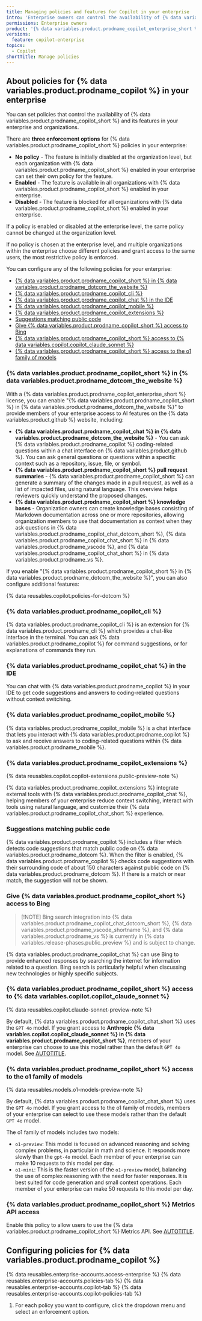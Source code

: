 ```yaml
---
title: Managing policies and features for Copilot in your enterprise
intro: 'Enterprise owners can control the availability of {% data variables.product.prodname_copilot %} and its features for all organizations in the enterprise.'
permissions: Enterprise owners
product: '{% data variables.product.prodname_copilot_enterprise_short %} or {% data variables.product.prodname_copilot_business_short %}'
versions:
  feature: copilot-enterprise
topics:
  - Copilot
shortTitle: Manage policies
---
```


## About policies for {% data variables.product.prodname_copilot %} in your enterprise

You can set policies that control the availability of {% data variables.product.prodname_copilot_short %} and its features in your enterprise and organizations.

There are **three enforcement options** for {% data variables.product.prodname_copilot_short %} policies in your enterprise:

* **No policy** - The feature is initially disabled at the organization level, but each organization with {% data variables.product.prodname_copilot_short %} enabled in your enterprise can set their own policy for the feature.
* **Enabled** - The feature is available in all organizations with {% data variables.product.prodname_copilot_short %} enabled in your enterprise.
* **Disabled** - The feature is blocked for all organizations with {% data variables.product.prodname_copilot_short %} enabled in your enterprise.

If a policy is enabled or disabled at the enterprise level, the same policy cannot be changed at the organization level.

If no policy is chosen at the enterprise level, and multiple organizations within the enterprise choose different policies and grant access to the same users, the most restrictive policy is enforced.

You can configure any of the following policies for your enterprise:

* [{% data variables.product.prodname_copilot_short %} in {% data variables.product.prodname_dotcom_the_website %}](#copilot-in-githubcom)
* [{% data variables.product.prodname_copilot_cli %}](#github-copilot-in-the-cli)
* [{% data variables.product.prodname_copilot_chat %} in the IDE](#github-copilot-chat-in-the-ide)
* [{% data variables.product.prodname_copilot_mobile %}](#github-copilot-chat-in-github-mobile)
* [{% data variables.product.prodname_copilot_extensions %}](#github-copilot-extensions)
* [Suggestions matching public code](#suggestions-matching-public-code)
* [Give {% data variables.product.prodname_copilot_short %} access to Bing](#give-copilot-access-to-bing)
* [{% data variables.product.prodname_copilot_short %} access to {% data variables.copilot.copilot_claude_sonnet %}](#copilot-access-to-claude-35-sonnet)
* [{% data variables.product.prodname_copilot_short %} access to the o1 family of models](#copilot-access-to-the-o1-family-of-models)

### {% data variables.product.prodname_copilot_short %} in {% data variables.product.prodname_dotcom_the_website %}

With a {% data variables.product.prodname_copilot_enterprise_short %} license, you can enable "{% data variables.product.prodname_copilot_short %} in {% data variables.product.prodname_dotcom_the_website %}" to provide members of your enterprise access to AI features on the {% data variables.product.github %} website, including:
* **{% data variables.product.prodname_copilot_chat %} in {% data variables.product.prodname_dotcom_the_website %}** - You can ask {% data variables.product.prodname_copilot %} coding-related questions within a chat interface on {% data variables.product.github %}. You can ask general questions or questions within a specific context such as a repository, issue, file, or symbol.
* **{% data variables.product.prodname_copilot_short %} pull request summaries** - {% data variables.product.prodname_copilot_short %} can generate a summary of the changes made in a pull request, as well as a list of impacted files, using natural language. This overview helps reviewers quickly understand the proposed changes.
* **{% data variables.product.prodname_copilot_short %} knowledge bases** - Organization owners can create knowledge bases consisting of Markdown documentation across one or more repositories, allowing organization members to use that documentation as context when they ask questions in {% data variables.product.prodname_copilot_chat_dotcom_short %}, {% data variables.product.prodname_copilot_chat_short %} in {% data variables.product.prodname_vscode %}, and {% data variables.product.prodname_copilot_chat_short %} in {% data variables.product.prodname_vs %}.

If you enable "{% data variables.product.prodname_copilot_short %} in {% data variables.product.prodname_dotcom_the_website %}", you can also configure additional features:

{% data reusables.copilot.policies-for-dotcom %}

### {% data variables.product.prodname_copilot_cli %}

{% data variables.product.prodname_copilot_cli %} is an extension for {% data variables.product.prodname_cli %} which provides a chat-like interface in the terminal. You can ask {% data variables.product.prodname_copilot %} for command suggestions, or for explanations of commands they run.

### {% data variables.product.prodname_copilot_chat %} in the IDE

You can chat with {% data variables.product.prodname_copilot %} in your IDE to get code suggestions and answers to coding-related questions without context switching.

### {% data variables.product.prodname_copilot_mobile %}

{% data variables.product.prodname_copilot_mobile %} is a chat interface that lets you interact with {% data variables.product.prodname_copilot %} to ask and receive answers to coding-related questions within {% data variables.product.prodname_mobile %}.

### {% data variables.product.prodname_copilot_extensions %}

{% data reusables.copilot.copilot-extensions.public-preview-note %}

{% data variables.product.prodname_copilot_extensions %} integrate external tools with {% data variables.product.prodname_copilot_chat %}, helping members of your enterprise reduce context switching, interact with tools using natural language, and customize their {% data variables.product.prodname_copilot_chat_short %} experience.

### Suggestions matching public code

{% data variables.product.prodname_copilot %} includes a filter which detects code suggestions that match public code on {% data variables.product.prodname_dotcom %}. When the filter is enabled, {% data variables.product.prodname_copilot %} checks code suggestions with their surrounding code of about 150 characters against public code on {% data variables.product.prodname_dotcom %}. If there is a match or near match, the suggestion will not be shown.

### Give {% data variables.product.prodname_copilot_short %} access to Bing

> [!NOTE] Bing search integration into {% data variables.product.prodname_copilot_chat_dotcom_short %}, {% data variables.product.prodname_vscode_shortname %}, and {% data variables.product.prodname_vs %} is currently in {% data variables.release-phases.public_preview %} and is subject to change.

{% data variables.product.prodname_copilot_chat %} can use Bing to provide enhanced responses by searching the internet for information related to a question. Bing search is particularly helpful when discussing new technologies or highly specific subjects.

### {% data variables.product.prodname_copilot_short %} access to {% data variables.copilot.copilot_claude_sonnet %}

{% data reusables.copilot.claude-sonnet-preview-note %}

By default, {% data variables.product.prodname_copilot_chat_short %} uses the `GPT 4o` model. If you grant access to **Anthropic {% data variables.copilot.copilot_claude_sonnet %} in {% data variables.product.prodname_copilot_short %}**, members of your enterprise can choose to use this model rather than the default `GPT 4o` model. See [AUTOTITLE](/copilot/using-github-copilot/using-claude-sonnet-in-github-copilot).

### {% data variables.product.prodname_copilot_short %} access to the o1 family of models

{% data reusables.models.o1-models-preview-note %}

By default, {% data variables.product.prodname_copilot_chat_short %} uses the `GPT 4o` model. If you grant access to the o1 family of models, members of your enterprise can select to use these models rather than the default `GPT 4o` model.

The o1 family of models includes two models:

* `o1-preview`: This model is focused on advanced reasoning and solving complex problems, in particular in math and science. It responds more slowly than the `gpt-4o` model. Each member of your enterprise can make 10 requests to this model per day.
* `o1-mini`: This is the faster version of the `o1-preview` model, balancing the use of complex reasoning with the need for faster responses. It is best suited for code generation and small context operations. Each member of your enterprise can make 50 requests to this model per day.

### {% data variables.product.prodname_copilot_short %} Metrics API access

Enable this policy to allow users to use the {% data variables.product.prodname_copilot_short %} Metrics API. See [AUTOTITLE](/rest/copilot/copilot-metrics).

## Configuring policies for {% data variables.product.prodname_copilot %}

{% data reusables.enterprise-accounts.access-enterprise %}
{% data reusables.enterprise-accounts.policies-tab %}
{% data reusables.enterprise-accounts.copilot-tab %}
{% data reusables.enterprise-accounts.copilot-policies-tab %}
1. For each policy you want to configure, click the dropdown menu and select an enforcement option.
